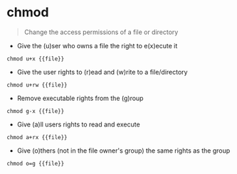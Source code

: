 # chmod

> Change the access permissions of a file or directory

- Give the (u)ser who owns a file the right to e(x)ecute it

`chmod u+x {{file}}`

- Give the user rights to (r)ead and (w)rite to a file/directory

`chmod u+rw {{file}}`

- Remove executable rights from the (g)roup

`chmod g-x {{file}}`

- Give (a)ll users rights to read and execute

`chmod a+rx {{file}}`

- Give (o)thers (not in the file owner's group) the same rights as the group

`chmod o=g {{file}}`
